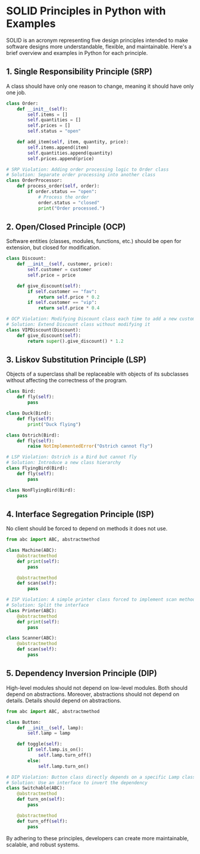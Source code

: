 # SOLID Principles in Python with Examples

SOLID is an acronym representing five design principles intended to make software designs more understandable, flexible, and maintainable. Here's a brief overview and examples in Python for each principle.

## 1. Single Responsibility Principle (SRP)
A class should have only one reason to change, meaning it should have only one job.

```python
class Order:
    def __init__(self):
        self.items = []
        self.quantities = []
        self.prices = []
        self.status = "open"

    def add_item(self, item, quantity, price):
        self.items.append(item)
        self.quantities.append(quantity)
        self.prices.append(price)

# SRP Violation: Adding order processing logic to Order class
# Solution: Separate order processing into another class
class OrderProcessor:
    def process_order(self, order):
        if order.status == "open":
            # Process the order
            order.status = "closed"
            print("Order processed.")
```

## 2. Open/Closed Principle (OCP)
Software entities (classes, modules, functions, etc.) should be open for extension, but closed for modification.

```python
class Discount:
    def __init__(self, customer, price):
        self.customer = customer
        self.price = price

    def give_discount(self):
        if self.customer == "fav":
            return self.price * 0.2
        if self.customer == "vip":
            return self.price * 0.4

# OCP Violation: Modifying Discount class each time to add a new customer type
# Solution: Extend Discount class without modifying it
class VIPDiscount(Discount):
    def give_discount(self):
        return super().give_discount() * 1.2
```

## 3. Liskov Substitution Principle (LSP)
Objects of a superclass shall be replaceable with objects of its subclasses without affecting the correctness of the program.

```python
class Bird:
    def fly(self):
        pass

class Duck(Bird):
    def fly(self):
        print("Duck flying")

class Ostrich(Bird):
    def fly(self):
        raise NotImplementedError("Ostrich cannot fly")

# LSP Violation: Ostrich is a Bird but cannot fly
# Solution: Introduce a new class hierarchy
class FlyingBird(Bird):
    def fly(self):
        pass

class NonFlyingBird(Bird):
    pass
```

## 4. Interface Segregation Principle (ISP)
No client should be forced to depend on methods it does not use.

```python
from abc import ABC, abstractmethod

class Machine(ABC):
    @abstractmethod
    def print(self):
        pass

    @abstractmethod
    def scan(self):
        pass

# ISP Violation: A simple printer class forced to implement scan method
# Solution: Split the interface
class Printer(ABC):
    @abstractmethod
    def print(self):
        pass

class Scanner(ABC):
    @abstractmethod
    def scan(self):
        pass
```

## 5. Dependency Inversion Principle (DIP)
High-level modules should not depend on low-level modules. Both should depend on abstractions. Moreover, abstractions should not depend on details. Details should depend on abstractions.

```python
from abc import ABC, abstractmethod

class Button:
    def __init__(self, lamp):
        self.lamp = lamp

    def toggle(self):
        if self.lamp.is_on():
            self.lamp.turn_off()
        else:
            self.lamp.turn_on()

# DIP Violation: Button class directly depends on a specific Lamp class
# Solution: Use an interface to invert the dependency
class Switchable(ABC):
    @abstractmethod
    def turn_on(self):
        pass

    @abstractmethod
    def turn_off(self):
        pass
```

By adhering to these principles, developers can create more maintainable, scalable, and robust systems.
